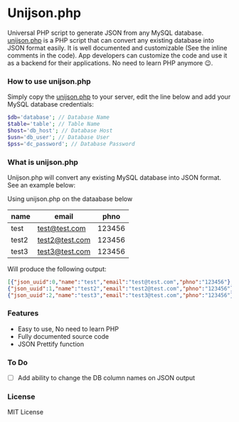 # Unijson.php
Universal PHP script to generate JSON from any MySQL database. [unijson.php](unijson.php) is a PHP script that can convert any existing database into JSON format easily. It is well documented and customizable (See the inline comments in the code). App developers can customize the code and use it as a backend for their applications. No need to learn PHP anymore :wink:.

### How to use unijson.php
Simply copy the [unijson.php](unijson.php) to your server, edit the line below and add your MySQL database credentials:
```PHP
$db='database'; // Database Name
$table='table'; // Table Name
$host='db_host'; // Database Host
$usn='db_user'; // Database User
$pss='dc_password'; // Database Password
```

### What is unijson.php
Unijson.php will convert any existing MySQL database into JSON format. See an example below:

Using unijson.php on the dataabase below

| name | email | phno |
|--------|--------|--------|
| test | test@test.com | 123456 |
| test2 | test2@test.com | 123456 |
| test3 | test3@test.com | 123456 |

Will produce the following output:
```JSON
[{"json_uuid":0,"name":"test","email":"test@test.com","phno":"123456"},
{"json_uuid":1,"name":"test2","email":"test2@test.com","phno":"123456"},
{"json_uuid":2,"name":"test3","email":"test3@test.com","phno":"123456"}]

```
### Features
* Easy to use, No need to learn PHP
* Fully documented source code
* JSON Prettify function

### To Do
- [ ] Add ability to change the DB column names on JSON output  


### License
MIT License
